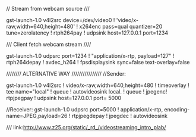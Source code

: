 // Stream from webcam source ///

gst-launch-1.0 v4l2src device=/dev/video0 ! 'video/x-raw,width=640,height=480' !  x264enc pass=qual quantizer=20 tune=zerolatency ! rtph264pay ! udpsink host=127.0.0.1 port=1234



/// Client fetch webcam stream ////

gst-launch-1.0 udpsrc port=1234 ! "application/x-rtp, payload=127" ! rtph264depay ! avdec_h264 ! fpsdisplaysink sync=false text-overlay=false




//////// ALTERNATIVE WAY ////////////////
//Sender:

gst-launch-1.0 v4l2src !
 video/x-raw,width=640,height=480 !
 timeoverlay !
 tee name="local" !
 queue !
 autovideosink local. !
 queue ! jpegenc! rtpjpegpay !
 udpsink host=127.0.0.1 port= 5000

//Receiver:
gst-launch-1.0 udpsrc port=5000 !
 application/x-rtp,
 encoding-name=JPEG,payload=26 ! 
 rtpjpegdepay ! jpegdec ! autovideosink
 
 /// link:http://www.z25.org/static/_rd_/videostreaming_intro_plab/


